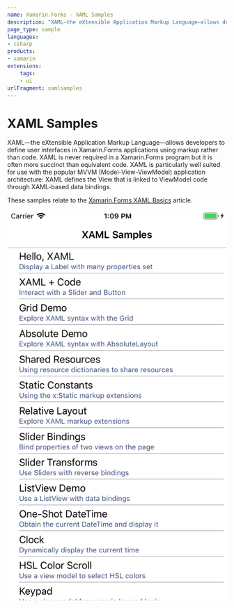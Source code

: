 ```yaml
---
name: Xamarin.Forms - XAML Samples
description: "XAML—the eXtensible Application Markup Language—allows developers to define user interfaces in Xamarin.Forms applications using markup (UI)"
page_type: sample
languages:
- csharp
products:
- xamarin
extensions:
    tags:
    - ui
urlFragment: xamlsamples
---
```

# XAML Samples

XAML—the eXtensible Application Markup Language—allows developers to define user interfaces in Xamarin.Forms applications using markup rather than code. XAML is never required in a Xamarin.Forms program but it is often more succinct than equivalent code. XAML is particularly well suited for use with the popular MVVM (Model-View-ViewModel) application architecture: XAML defines the View that is linked to ViewModel code through XAML-based data bindings.

These samples relate to the [Xamarin.Forms XAML Basics](https://docs.microsoft.com/xamarin/xamarin-forms/xaml/xaml-basics/) article.

![XAML Samples application screenshot](Screenshots/01XamlSamples.png "XAML Samples application screenshot")


